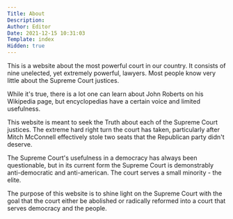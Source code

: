 ```yaml
---
Title: About
Description: 
Author: Editor
Date: 2021-12-15 10:31:03
Template: index
Hidden: true
---
```

This is a website about the most powerful court in our country. It consists of nine unelected, yet extremely powerful, lawyers. Most people know very little about the Supreme Court justices.

While it's true, there is a lot one can learn about John Roberts on his Wikipedia page, but encyclopedias have a certain voice and limited usefulness. 

This website is meant to seek the Truth about each of the Supreme Court justices. The extreme hard right turn the court has taken, particularly after Mitch McConnell effectively stole two seats that the Republican party didn't deserve.

The Supreme Court's usefulness in a democracy has always been questionable, but in its current form the Supreme Court is demonstrably anti-democratic and anti-american. The court serves a small minority - the elite.

The purpose of this website is to shine light on the Supreme Court with the goal that the court either be abolished or radically reformed into a court that serves democracy and the people.
